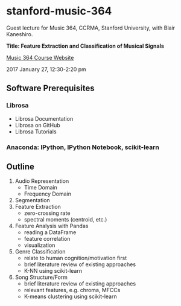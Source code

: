 # stanford-music-364
Guest lecture for Music 364, CCRMA, Stanford University, with Blair Kaneshiro.

**Title: Feature Extraction and Classification of Musical Signals**

[Music 364 Course Website](https://ccrma.stanford.edu/courses/364/)

2017 January 27, 12:30-2:20 pm

## Software Prerequisites

### Librosa

-   Librosa Documentation
-   Librosa on GitHub
-   Librosa Tutorials

### Anaconda: IPython, IPython Notebook, scikit-learn

## Outline

1.  Audio Representation
    -   Time Domain
    -   Frequency Domain
2.  Segmentation
3.  Feature Extraction
    -   zero-crossing rate
    -   spectral moments (centroid, etc.)
4.  Feature Analysis with Pandas
    -   reading a DataFrame
    -   feature correlation
    -   visualization
5.  Genre Classification
    -   relate to human cognition/motivation first
    -   brief literature review of existing approaches
    -   K-NN using scikit-learn
6.  Song Structure/Form
    -   brief literature review of existing approaches
    -   relevant features, e.g. chroma, MFCCs
    -   K-means clustering using scikit-learn

